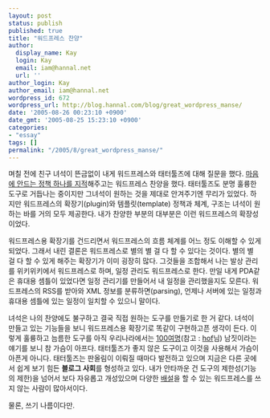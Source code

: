 ```yaml
---
layout: post
status: publish
published: true
title: "워드프레스 찬양"
author:
  display_name: Kay
  login: Kay
  email: iam@hannal.net
  url: ''
author_login: Kay
author_email: iam@hannal.net
wordpress_id: 672
wordpress_url: http://blog.hannal.com/blog/great_wordpress_manse/
date: '2005-08-26 00:23:10 +0900'
date_gmt: '2005-08-25 15:23:10 +0900'
categories:
- "essay"
tags: []
permalink: "/2005/8/great_wordpress_manse/"
---
```

<p>며칠 전에 친구 녀석이 뜬금없이 내게 워드프레스와 태터툴즈에 대해 질문을 했다. <a href="http://blog.hannal.com/bad_wp_policy/">마음에 안드는 정책 하나를 지적</a>해주고는 워드프레스 찬양을 했다. 태터툴즈도 분명 훌륭한 도구로 거듭나는 중이지만 그녀석이 원하는 것을 제대로 안겨주기엔 무리가 있었다. 하지만 워드프레스의 확장기(plugin)와 템플릿(template) 정책과 체계, 구조는 녀석이 원하는 바를 거의 모두 제공한다. 내가 찬양한 부분의 대부분은 이런 워드프레스의 확장성이었다.</p>
<p>워드프레스용 확장기를 건드리면서 워드프레스의 흐름 체계를 어느 정도 이해할 수 있게 되었다. 그래서 내린 결론은 워드프레스로 별의 별 걸 다 할 수 있다는 것이다. 별의 별 걸 다 할 수 있게 해주는 확장기가 이미 굉장히 많다. 그것들을 조합해서 나는 발상 관리를 위키위키에서 워드프레스로 하며, 일정 관리도 워드프레스로 한다. 만일 내게 PDA같은 휴대용 셈틀이 있었다면 일정 관리기를 만들어서 내 일정을 관리했을지도 모른다. 워드프레스의 RSS를 받아와 XML 정보를 분류하면(parsing), 언제나 서버에 있는 일정과 휴대용 셈틀에 있는 일정이 일치할 수 있으니 말이다.</p>
<p>녀석은 나의 찬양에도 불구하고 결국 직접 원하는 도구를 만들기로 한 거 같다. 녀석이 만들고 있는 기능들을 보니 워드프레스용 확장기로 똑같이 구현하고픈 생각이 든다. 이렇게 훌륭하고 늠름한 도구를 아직 우리나라에서는 <a href="http://www.hof.pe.kr/wp/archives/1280/">100여명</a>(참고 : <a href="http://www.hof.pe.kr/">hof</a>님) 남짓이라는 얘기를 보니 참 가슴이 아프다. 태터툴즈가 좋지 않은 도구이고 이것을 사용해서 가슴이 아픈게 아니다. 태터툴즈는 판올림이 이뤄질 때마다 발전하고 있으며 지금은 다른 곳에서 쉽게 보기 힘든 <strong>블로그 사회</strong>를 형성하고 있다. 내가 안타까운 건 도구의 제한성(기능의 제한)을 넘어서 보다 자유롭고 개성있으며 다양한 <a href="http://heygom.com/blog/?p=12">배설</a>을 할 수 있는 워드프레스를 쓰지 않는 사람이 많아서이다.</p>
<p>물론, 쓰기 나름이다만.</p>

